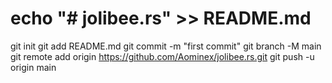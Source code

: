 # echo "# jolibee.rs" >> README.md
git init
git add README.md
git commit -m "first commit"
git branch -M main
git remote add origin https://github.com/Aominex/jolibee.rs.git
git push -u origin main
